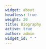 ```yaml
---
widget: about
headless: true
weight: 20
title: Biography
active: true
author: admin
widget_id: " "
---
```


